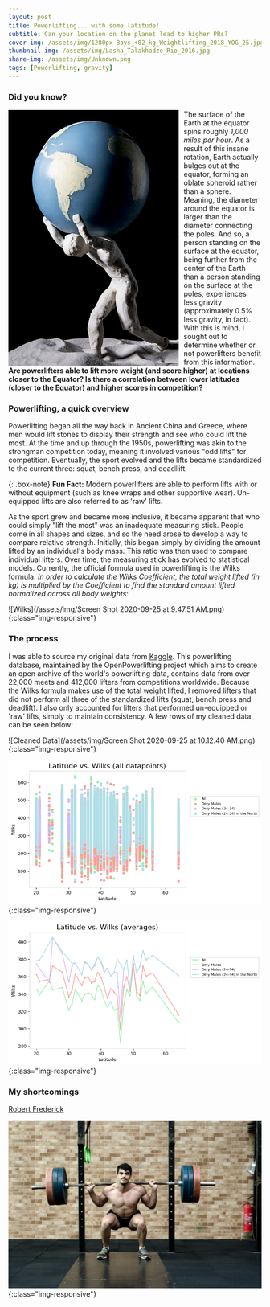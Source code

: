 ```yaml
---
layout: post
title: Powerlifting... with some latitude!
subtitle: Can your location on the planet lead to higher PRs?
cover-img: /assets/img/1280px-Boys_+82_kg_Weightlifting_2018_YOG_25.jpg
thumbnail-img: /assets/img/Lasha_Talakhadze_Rio_2016.jpg
share-img: /assets/img/Unknown.png
tags: [Powerlifting, gravity]
---
```



### Did you know?

<img align="left" style="float:left; padding-right:10px" src="/assets/img/istockphoto-841956772-170667a.jpg"> The surface of the Earth at the equator spins roughly *1,000 miles per hour*.  As a result of this insane rotation, Earth actually bulges out at the equator, forming an oblate spheroid rather than a sphere.  Meaning, the diameter around the equator is larger than the diameter connecting the poles.  And so, a person standing on the surface at the equator, being further from the center of the Earth than a person standing on the surface at the poles, experiences less gravity (approximately 0.5% less gravity, in fact).  With this is mind, I sought out to determine whether or not powerlifters benefit from this information.  **Are powerlifters able to lift more weight (and score higher) at locations closer to the Equator?  Is there a correlation between lower latitudes (closer to the Equator) and higher scores in competition?**  


### Powerlifting, a quick overview

Powerlifting began all the way back in Ancient China and Greece, where men would lift stones to display their strength and see who could lift the most.  At the time and up through the 1950s, powerlifting was akin to the strongman competition today, meaning it involved various "odd lifts" for competition.  Eventually, the sport evolved and the lifts became standardized to the current three:  squat, bench press, and deadllift.  

{: .box-note}
**Fun Fact:** Modern powerlifters are able to perform lifts with or without equipment (such as knee wraps and other supportive wear).  Un-equipped lifts are also referred to as 'raw' lifts.

As the sport grew and became more inclusive, it became apparent that who could simply "lift the most" was an inadequate measuring stick.  People come in all shapes and sizes, and so the need arose to develop a way to compare relative strength.  Initially, this began simply by dividing the amount lifted by an individual's body mass.  This ratio was then used to compare individual lifters.  Over time, the measuring stick has evolved to statistical models.  Currently, the official formula used in powerlifting is the Wilks formula.  *In order to calculate the Wilks Coefficient, the total weight lifted (in kg) is multiplied by the Coefficient to find the standard amount lifted normalized across all body weights*:     

![Wilks](/assets/img/Screen Shot 2020-09-25 at 9.47.51 AM.png){:class="img-responsive"}


### The process

I was able to source my original data from [Kaggle](https://www.kaggle.com/open-powerlifting/powerlifting-database).  This powerlifting database, maintained by the OpenPowerlifting project which aims to create an open archive of the world's powerlifting data, contains data from over 22,000 meets and 412,000 lifters from competitions worldwide.  Because the Wilks formula makes use of the total weight lifted, I removed lifters that did not perform all three of the standardized lifts (squat, bench press and deadlift).  I also only accounted for lifters that performed un-equipped or 'raw' lifts, simply to maintain consistency.  A few rows of my cleaned data can be seen below:  


![Cleaned Data](/assets/img/Screen Shot 2020-09-25 at 10.12.40 AM.png){:class="img-responsive"}



![Scatterplot](/assets/img/All_Datapoints.png){:class="img-responsive"}



![Line Graph](/assets/img/Averages.png){:class="img-responsive"}


### My shortcomings

[Robert Frederick](http://www.strongur.io/can-we-do-better-than-wilks-absolutely/)

![Lifter](/assets/img/CC0_Photos_Fitness_Free_Images_Free_Photos_Gym_High_Resolution_Royalty_Free_Weightlifter-1617119.jpg!d.jpg){:class="img-responsive"}
